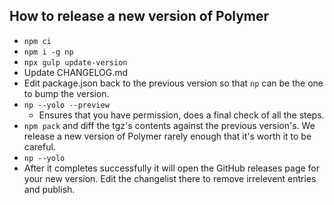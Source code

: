 ## How to release a new version of Polymer

- `npm ci`
- `npm i -g np`
- `npx gulp update-version`
- Update CHANGELOG.md
- Edit package.json back to the previous version so that `np` can be the one
  to bump the version.
- `np --yolo --preview`
  - Ensures that you have permission, does a final check of all the steps.
- `npm pack` and diff the tgz's contents against the previous version's.
  We release a new version of Polymer rarely enough that it's worth it to be
  careful.
- `np --yolo`
- After it completes successfully it will open the GitHub releases page for
  your new version. Edit the changelist there to remove irrelevent entries and publish.

